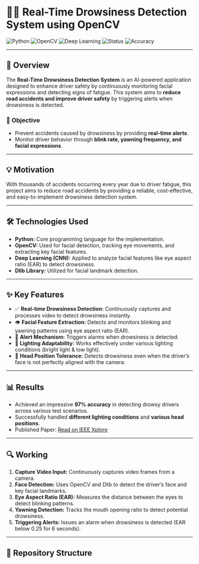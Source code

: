 # 🚗💤 Real-Time Drowsiness Detection System using OpenCV

![Python](https://img.shields.io/badge/Python-3.8%2B-blue)
![OpenCV](https://img.shields.io/badge/OpenCV-4.x-brightgreen)
![Deep Learning](https://img.shields.io/badge/Deep%20Learning-CNN-red)
![Status](https://img.shields.io/badge/Status-Completed-success)
![Accuracy](https://img.shields.io/badge/Accuracy-97%25-green)

---

## 📖 Overview
The **Real-Time Drowsiness Detection System** is an AI-powered application designed to enhance driver safety by continuously monitoring facial expressions and detecting signs of fatigue. This system aims to **reduce road accidents and improve driver safety** by triggering alerts when drowsiness is detected.

### 🎯 Objective
- Prevent accidents caused by drowsiness by providing **real-time alerts**.
- Monitor driver behavior through **blink rate, yawning frequency, and facial expressions**.

---

## 💡 Motivation
With thousands of accidents occurring every year due to driver fatigue, this project aims to reduce road accidents by providing a reliable, cost-effective, and easy-to-implement drowsiness detection system.

---

## 🛠️ Technologies Used
- **Python:** Core programming language for the implementation.
- **OpenCV:** Used for facial detection, tracking eye movements, and extracting key facial features.
- **Deep Learning (CNN):** Applied to analyze facial features like eye aspect ratio (EAR) to detect drowsiness.
- **Dlib Library:** Utilized for facial landmark detection.

---

## ✨ Key Features
- ✅ **Real-time Drowsiness Detection:** Continuously captures and processes video to detect drowsiness instantly.
- 👁️ **Facial Feature Extraction:** Detects and monitors blinking and yawning patterns using eye aspect ratio (EAR).
- 🔔 **Alert Mechanism:** Triggers alarms when drowsiness is detected.
- 🌙 **Lighting Adaptability:** Works effectively under various lighting conditions (bright light & low light).
- 🔄 **Head Position Tolerance:** Detects drowsiness even when the driver’s face is not perfectly aligned with the camera.

---

## 📊 Results
- Achieved an impressive **97% accuracy** in detecting drowsy drivers across various test scenarios.
- Successfully handled **different lighting conditions** and **various head positions**.
- Published Paper: [Read on IEEE Xplore](https://ieeexplore.ieee.org/document/9532758)

---

## 🔍 Working
1. **Capture Video Input:** Continuously captures video frames from a camera.
2. **Face Detection:** Uses OpenCV and Dlib to detect the driver’s face and key facial landmarks.
3. **Eye Aspect Ratio (EAR):** Measures the distance between the eyes to detect blinking patterns.
4. **Yawning Detection:** Tracks the mouth opening ratio to detect potential drowsiness.
5. **Triggering Alerts:** Issues an alarm when drowsiness is detected (EAR below 0.25 for 6 seconds).

---

## 📁 Repository Structure
